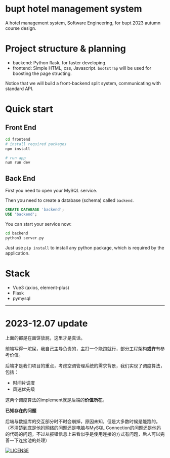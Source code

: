 # bupt hotel management system
A hotel management system, Software Engineering, for bupt 2023 autumn course design.

# Project structure & planning
+ backend: Python flask, for faster developing.
+ frontend: Simple HTML, css, Javascript. `bootstrap` will be used for boosting the page structing.

Notice that we will build a front-backend split system, communicating with standard API.

# Quick start
## Front End

```bash
cd frontend
# install required packages
npm install

# run app
num run dev
```

## Back End
First you need to open your MySQL service.

Then you need to create a database (schema) called `backend`.

```sql
CREATE DATABASE 'backend';
USE 'backend';
```

You can start your service now:

```bash
cd backend
python3 server.py
```

Just use `pip install` to install any python package, which is required by the application.

# Stack
+ Vue3 (axios, element-plus)
+ Flask
+ pymysql

---

# 2023-12.07 update
上面的都是在画饼放屁，这里才是真话。

前端写得一坨屎，我自己主导负责的，主打一个能跑就行，部分工程架构**或许**有参考价值。

后端才是我们项目的重点，考虑空调管理系统的需求背景，我们实现了调度算法，包括：

+ 时间片调度
+ 风速优先级

这两个调度算法的implement就是后端的**价值所在**。

__已知存在的问题__

后端与数据库的交互部分时不时会崩掉，原因未知，但是大多数时候是能跑的。（不清楚到底是他妈网络的问题还是电脑与MySQL Connection的问题还是他妈的代码的问题，不过从报错信息上来看似乎是使用连接的方式有问题，后人可以完善一下连接池的处理）



[![LICENSE](https://img.shields.io/badge/license-傻逼软件工程-blue.svg?style=flat-square)](https://zh.wikipedia.org/wiki/%E8%BD%AF%E4%BB%B6%E5%B7%A5%E7%A8%8B)
